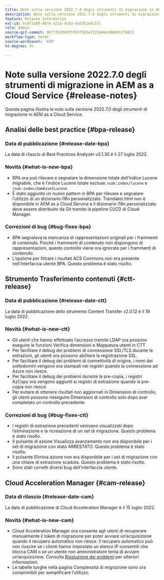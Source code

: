 ```yaml
---
title: Note sulla versione 2022.7.0 degli strumenti di migrazione in AEM as a Cloud Service
description: Note sulla versione 2022.7.0 degli strumenti di migrazione in AEM as a Cloud Service
feature: Release Information
exl-id: bc8f1a80-867e-423a-9c03-4a53b1ebc57c
role: Admin
source-git-commit: 90f7f6209df5f837583a7225940a5984551f6622
workflow-type: tm+mt
source-wordcount: '435'
ht-degree: 9%

---
```


# Note sulla versione 2022.7.0 degli strumenti di migrazione in AEM as a Cloud Service {#release-notes}

Questa pagina illustra le note sulla versione 2022.7.0 degli strumenti di migrazione in AEM as a Cloud Service.

## Analisi delle best practice {#bpa-release}

### Data di pubblicazione {#release-date-bpa}

La data di rilascio di Best Practices Analyzer v2.1.30 è il 27 luglio 2022.

### Novità {#what-is-new-bpa}

* BPA ora può rilevare e segnalare la dimensione totale dell’indice Lucene migrabile, che è l’indice Lucene totale escluse `/oak:index/lucene` e `/oak:index/damAssetLucene`.
* È stato aggiunto un nuovo pattern in BPA per rilevare e segnalare l’utilizzo di un dizionario i18n personalizzato. Translator.html non è disponibile in AEM as a Cloud Service e il dizionario i18n personalizzato deve essere distribuito da Git tramite la pipeline CI/CD di Cloud Manager.

### Correzioni di bug {#bug-fixes-bpa}

* BPA segnalava la mancanza di rappresentazioni originali per i frammenti di contenuto. Poiché i frammenti di contenuto non dispongono di rappresentazioni, questo controllo viene ora ignorato per i frammenti di contenuto.
* L’opzione per filtrare i risultati ACS Commons non era presente nell’interfaccia utente BPA. Questo problema è stato risolto.

## Strumento Trasferimento contenuti {#ctt-release}

### Data di pubblicazione {#release-date-ctt}

La data di pubblicazione dello strumento Content Transfer v2.0.12 è il 19 luglio 2022.

### Novità {#what-is-new-ctt}

* Gli utenti che hanno effettuato l’accesso tramite LDAP ora possono eseguire le funzioni Verifica dimensioni e Mappatura utenti in CTT.
* Per facilitare il debug dei problemi di connessione SSL/TLS durante le estrazioni, gli utenti ora possono abilitare la registrazione SSL.
* Per facilitare il debug dei problemi di connettività di origine, i nomi dei sottodomini vengono ora stampati nei registri quando la connessione ad Azure non riesce.
* Per facilitare il debug dei problemi durante la pre-copia, i registri AzCopy ora vengono aggiunti ai registri di estrazione quando la pre-copia non riesce.
* Per evitare di ottenere risultati non aggiornati in Dimensioni di controllo, gli utenti possono rieseguire Dimensioni di controllo solo dopo aver completato un controllo precedente.

### Correzioni di bug {#bug-fixes-ctt}

* I registri di estrazione precedenti venivano visualizzati dopo l’eliminazione e la ricreazione di un set di migrazione. Questo problema è stato risolto.
* Il pulsante di azione Visualizza avanzamento non era disponibile per i set di migrazione con stato ARRESTATO. Questo problema è stato risolto.
* Il pulsante Elimina azione non era disponibile per i set di migrazione con una chiave di estrazione scaduta. Questo problema è stato risolto.
* Sono stati corretti diversi bug dell’interfaccia utente.

## Cloud Acceleration Manager {#cam-release}

### Data di rilascio {#release-date-cam}

La data di pubblicazione di Cloud Acceleration Manager è il 15 luglio 2022.

### Novità {#what-is-new-cam}

* Cloud Acceleration Manager ora consente agli utenti di recuperare manualmente il token di migrazione per poter avviare un’acquisizione quando il recupero automatico non riesce. Il recupero automatico può non riuscire se i clienti hanno impostato un elenco IP consentiti che blocca CAM o se un utente non amministratore tenta di avviare un’acquisizione. Consulta [Risoluzione dei problemi](/help/journey-migration/content-transfer-tool/using-content-transfer-tool/ingesting-content.md#troubleshooting) per ulteriori informazioni.
* Le tabelle lunghe nella pagina Complessità di migrazione sono ora comprimibili per semplificare l’utilizzo.
